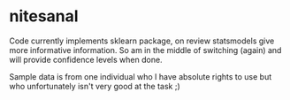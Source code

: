 # nitesanal

Code currently implements sklearn package, on review statsmodels give more informative information. So am in the middle of switching (again) and will provide confidence levels when done.

Sample data is from one individual who I have absolute rights to use but who unfortunately isn't very good at the task ;)
